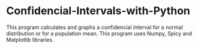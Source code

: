 # Confidencial-Intervals-with-Python
This program calculates and graphs a confidencial interval for a normal distribution or for a population mean. This program uses Numpy, Spicy and Matplotlib libraries.
